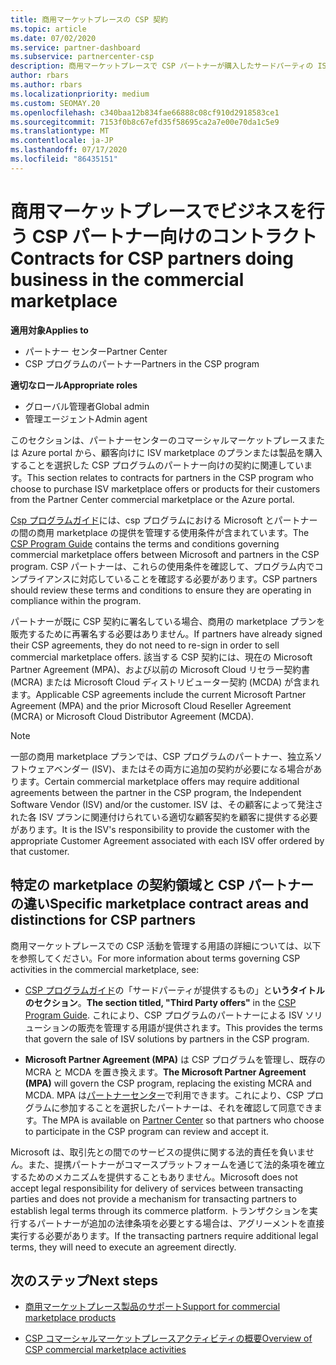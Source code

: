 ```yaml
---
title: 商用マーケットプレースの CSP 契約
ms.topic: article
ms.date: 07/02/2020
ms.service: partner-dashboard
ms.subservice: partnercenter-csp
description: 商用マーケットプレースで CSP パートナーが購入したサードパーティの ISV 製品に対するサブスクリプションの使用条件と契約について説明します。
author: rbars
ms.author: rbars
ms.localizationpriority: medium
ms.custom: SEOMAY.20
ms.openlocfilehash: c340baa12b834fae66888c08cf910d2918583ce1
ms.sourcegitcommit: 7153f0b8c67efd35f58695ca2a7e00e70da1c5e9
ms.translationtype: MT
ms.contentlocale: ja-JP
ms.lasthandoff: 07/17/2020
ms.locfileid: "86435151"
---
```

# <a name="contracts-for-csp-partners-doing-business-in-the-commercial-marketplace"></a><span data-ttu-id="6eb8b-103">商用マーケットプレースでビジネスを行う CSP パートナー向けのコントラクト</span><span class="sxs-lookup"><span data-stu-id="6eb8b-103">Contracts for CSP partners doing business in the commercial marketplace</span></span>

<span data-ttu-id="6eb8b-104">**適用対象**</span><span class="sxs-lookup"><span data-stu-id="6eb8b-104">**Applies to**</span></span>

- <span data-ttu-id="6eb8b-105">パートナー センター</span><span class="sxs-lookup"><span data-stu-id="6eb8b-105">Partner Center</span></span>
- <span data-ttu-id="6eb8b-106">CSP プログラムのパートナー</span><span class="sxs-lookup"><span data-stu-id="6eb8b-106">Partners in the CSP program</span></span>

<span data-ttu-id="6eb8b-107">**適切なロール**</span><span class="sxs-lookup"><span data-stu-id="6eb8b-107">**Appropriate roles**</span></span>

- <span data-ttu-id="6eb8b-108">グローバル管理者</span><span class="sxs-lookup"><span data-stu-id="6eb8b-108">Global admin</span></span>
- <span data-ttu-id="6eb8b-109">管理エージェント</span><span class="sxs-lookup"><span data-stu-id="6eb8b-109">Admin agent</span></span>

<span data-ttu-id="6eb8b-110">このセクションは、パートナーセンターのコマーシャルマーケットプレースまたは Azure portal から、顧客向けに ISV marketplace のプランまたは製品を購入することを選択した CSP プログラムのパートナー向けの契約に関連しています。</span><span class="sxs-lookup"><span data-stu-id="6eb8b-110">This section relates to contracts for partners in the CSP program who choose to purchase ISV marketplace offers or products for their customers from the Partner Center commercial marketplace or the Azure portal.</span></span>

<span data-ttu-id="6eb8b-111">[Csp プログラムガイド](https://go.microsoft.com/fwlink/p/?LinkId=617100)には、csp プログラムにおける Microsoft とパートナーの間の商用 marketplace の提供を管理する使用条件が含まれています。</span><span class="sxs-lookup"><span data-stu-id="6eb8b-111">The [CSP Program Guide](https://go.microsoft.com/fwlink/p/?LinkId=617100) contains the terms and conditions governing commercial marketplace offers between Microsoft and partners in the CSP program.</span></span> <span data-ttu-id="6eb8b-112">CSP パートナーは、これらの使用条件を確認して、プログラム内でコンプライアンスに対応していることを確認する必要があります。</span><span class="sxs-lookup"><span data-stu-id="6eb8b-112">CSP partners should review these terms and conditions to ensure they are operating in compliance within the program.</span></span>  

<span data-ttu-id="6eb8b-113">パートナーが既に CSP 契約に署名している場合、商用の marketplace プランを販売するために再署名する必要はありません。</span><span class="sxs-lookup"><span data-stu-id="6eb8b-113">If partners have already signed their CSP agreements, they do not need to re-sign in order to sell commercial marketplace offers.</span></span> <span data-ttu-id="6eb8b-114">該当する CSP 契約には、現在の Microsoft Partner Agreement (MPA)、および以前の Microsoft Cloud リセラー契約書 (MCRA) または Microsoft Cloud ディストリビューター契約 (MCDA) が含まれます。</span><span class="sxs-lookup"><span data-stu-id="6eb8b-114">Applicable CSP agreements include the current Microsoft Partner Agreement (MPA) and the prior Microsoft Cloud Reseller Agreement (MCRA) or Microsoft Cloud Distributor Agreement (MCDA).</span></span>

>[!NOTE]
> <span data-ttu-id="6eb8b-115">一部の商用 marketplace プランでは、CSP プログラムのパートナー、独立系ソフトウェアベンダー (ISV)、またはその両方に追加の契約が必要になる場合があります。</span><span class="sxs-lookup"><span data-stu-id="6eb8b-115">Certain commercial marketplace offers may require additional agreements between the partner in the CSP program, the Independent Software Vendor (ISV) and/or the customer.</span></span> <span data-ttu-id="6eb8b-116">ISV は、その顧客によって発注された各 ISV プランに関連付けられている適切な顧客契約を顧客に提供する必要があります。</span><span class="sxs-lookup"><span data-stu-id="6eb8b-116">It is the ISV's responsibility to provide the customer with the appropriate Customer Agreement associated with each ISV offer ordered by that customer.</span></span>

## <a name="specific-marketplace-contract-areas-and-distinctions-for-csp-partners"></a><span data-ttu-id="6eb8b-117">特定の marketplace の契約領域と CSP パートナーの違い</span><span class="sxs-lookup"><span data-stu-id="6eb8b-117">Specific marketplace contract areas and distinctions for CSP partners</span></span>

<span data-ttu-id="6eb8b-118">商用マーケットプレースでの CSP 活動を管理する用語の詳細については、以下を参照してください。</span><span class="sxs-lookup"><span data-stu-id="6eb8b-118">For more information about terms governing CSP activities in the commercial marketplace, see:</span></span>

- <span data-ttu-id="6eb8b-119">[CSP プログラムガイド](https://go.microsoft.com/fwlink/p/?LinkId=617100)の「サードパーティが提供するもの」と**いうタイトルのセクション**。</span><span class="sxs-lookup"><span data-stu-id="6eb8b-119">**The section titled, "Third Party offers"** in the [CSP Program Guide](https://go.microsoft.com/fwlink/p/?LinkId=617100).</span></span> <span data-ttu-id="6eb8b-120">これにより、CSP プログラムのパートナーによる ISV ソリューションの販売を管理する用語が提供されます。</span><span class="sxs-lookup"><span data-stu-id="6eb8b-120">This provides the terms that govern the sale of ISV solutions by partners in the CSP program.</span></span>

- <span data-ttu-id="6eb8b-121">**Microsoft Partner Agreement (MPA)** は CSP プログラムを管理し、既存の MCRA と MCDA を置き換えます。</span><span class="sxs-lookup"><span data-stu-id="6eb8b-121">**The Microsoft Partner Agreement (MPA)** will govern the CSP program, replacing the existing MCRA and MCDA.</span></span> <span data-ttu-id="6eb8b-122">MPA は[パートナーセンター](https://partner.microsoft.com/pcv/dashboard/overview)で利用できます。これにより、CSP プログラムに参加することを選択したパートナーは、それを確認して同意できます。</span><span class="sxs-lookup"><span data-stu-id="6eb8b-122">The MPA is available on [Partner Center](https://partner.microsoft.com/pcv/dashboard/overview) so that partners who choose to participate in the CSP program can review and accept it.</span></span>
  
<span data-ttu-id="6eb8b-123">Microsoft は、取引先との間でのサービスの提供に関する法的責任を負いません。また、提携パートナーがコマースプラットフォームを通じて法的条項を確立するためのメカニズムを提供することもありません。</span><span class="sxs-lookup"><span data-stu-id="6eb8b-123">Microsoft does not accept legal responsibility for delivery of services between transacting parties and does not provide a mechanism for transacting partners to establish legal terms through its commerce platform.</span></span> <span data-ttu-id="6eb8b-124">トランザクションを実行するパートナーが追加の法律条項を必要とする場合は、アグリーメントを直接実行する必要があります。</span><span class="sxs-lookup"><span data-stu-id="6eb8b-124">If the transacting partners require additional legal terms, they will need to execute an agreement directly.</span></span>

## <a name="next-steps"></a><span data-ttu-id="6eb8b-125">次のステップ</span><span class="sxs-lookup"><span data-stu-id="6eb8b-125">Next steps</span></span>

- [<span data-ttu-id="6eb8b-126">商用マーケットプレース製品のサポート</span><span class="sxs-lookup"><span data-stu-id="6eb8b-126">Support for commercial marketplace products</span></span>](csp-commercial-marketplace-support.md)

- [<span data-ttu-id="6eb8b-127">CSP コマーシャルマーケットプレースアクティビティの概要</span><span class="sxs-lookup"><span data-stu-id="6eb8b-127">Overview of CSP commercial marketplace activities</span></span>](csp-commercial-marketplace-overview.md)
